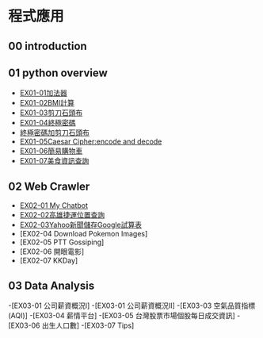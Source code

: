 # 程式應用

## 00 introduction

## 01 python overview
- [EX01-01加法器](ex01_01加法器.ipynb)
- [EX01-02BMI計算](ex01_02BMI計算.ipynb)
- [EX01-03剪刀石頭布](ex01_03剪刀石頭布.ipynb)
- [EX01-04終極密碼](ex01_04終極密碼.ipynb)
- [終極密碼加剪刀石頭布](剪刀石頭布加終極密碼.ipynb)
- [EX01-05Caesar Cipher:encode and decode](EX01_05.ipynb)
- [EX01-06簡易購物車](EX01_06簡易購物車.ipynb)
- [EX01-07美食資訊查詢](美食資訊查詢.ipynb)
## 02 Web Crawler
- [EX02-01 My Chatbot](EX02_01MyChatbot.ipynb)
- [EX02-02高雄捷運位置查詢](EX02_02捷運車站位置查詢.ipynb)
- [EX02-03Yahoo新聞儲存Google試算表](Ex02_03Yahoo新聞儲存Google試算表.ipynb)
- [EX02-04 Download Pokemon Images]
- [EX02-05 PTT Gossiping]
- [EX02-06 開眼電影]
- [EX02-07 KKDay]
## 03 Data Analysis
-[EX03-01 公司薪資概況Ⅰ]
-[EX03-01 公司薪資概況II]
-[EX03-03 空氣品質指標(AQI)]
-[EX03-04 薪情平台]
-[EX03-05 台灣股票市場個股每日成交資訊]
-[EX03-06 出生人口數]
-[EX03-07 Tips]

